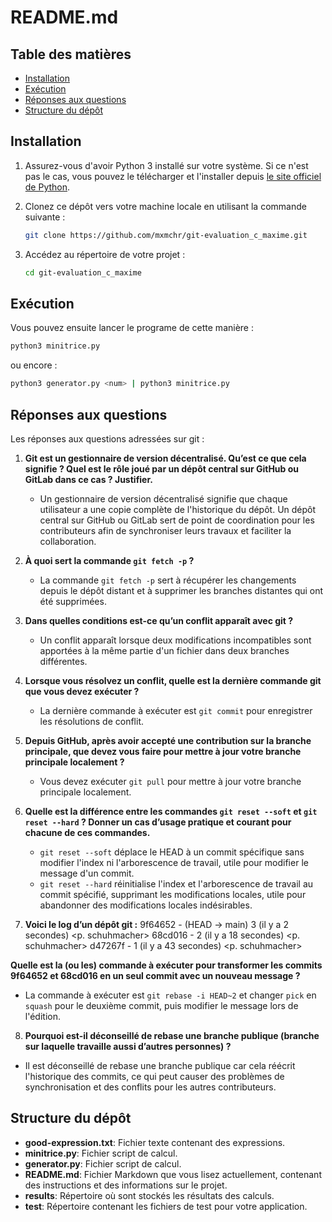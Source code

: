 # README.md

## Table des matières
- [Installation](#installation)
- [Exécution](#exécution)
- [Réponses aux questions](#réponses-aux-questions)
- [Structure du dépôt](#structure-du-dépôt)

## Installation
1. Assurez-vous d'avoir Python 3 installé sur votre système. Si ce n'est pas le cas, vous pouvez le télécharger et l'installer depuis [le site officiel de Python](https://www.python.org/).

2. Clonez ce dépôt vers votre machine locale en utilisant la commande suivante :

    ```sh
    git clone https://github.com/mxmchr/git-evaluation_c_maxime.git
    ```

3. Accédez au répertoire de votre projet :

    ```sh
    cd git-evaluation_c_maxime
    ```

## Exécution
Vous pouvez ensuite lancer le programe de cette manière :

```sh
python3 minitrice.py
```

ou encore :

```sh
python3 generator.py <num> | python3 minitrice.py
```

## Réponses aux questions
Les réponses aux questions adressées sur git :

1. **Git est un gestionnaire de version décentralisé. Qu’est ce que cela signifie ? Quel est le rôle joué par un dépôt central sur GitHub ou GitLab dans ce cas ? Justifier.**
   - Un gestionnaire de version décentralisé signifie que chaque utilisateur a une copie complète de l'historique du dépôt. Un dépôt central sur GitHub ou GitLab sert de point de coordination pour les contributeurs afin de synchroniser leurs travaux et faciliter la collaboration.

2. **À quoi sert la commande `git fetch -p` ?**
   - La commande `git fetch -p` sert à récupérer les changements depuis le dépôt distant et à supprimer les branches distantes qui ont été supprimées.

3. **Dans quelles conditions est-ce qu’un conflit apparaît avec git ?**
   - Un conflit apparaît lorsque deux modifications incompatibles sont apportées à la même partie d'un fichier dans deux branches différentes.

4. **Lorsque vous résolvez un conflit, quelle est la dernière commande git que vous devez exécuter ?**
   - La dernière commande à exécuter est `git commit` pour enregistrer les résolutions de conflit.

5. **Depuis GitHub, après avoir accepté une contribution sur la branche principale, que devez vous faire pour mettre à jour votre branche principale localement ?**
   - Vous devez exécuter `git pull` pour mettre à jour votre branche principale localement.

6. **Quelle est la différence entre les commandes `git reset --soft` et `git reset --hard` ? Donner un cas d’usage pratique et courant pour chacune de ces commandes.**
   - `git reset --soft` déplace le HEAD à un commit spécifique sans modifier l'index ni l'arborescence de travail, utile pour modifier le message d'un commit.
   - `git reset --hard` réinitialise l'index et l'arborescence de travail au commit spécifié, supprimant les modifications locales, utile pour abandonner des modifications locales indésirables.

7. **Voici le log d’un dépôt git :**
9f64652 - (HEAD -> main) 3 (il y a 2 secondes) <p. schuhmacher>
68cd016 - 2 (il y a 18 secondes) <p. schuhmacher>
d47267f - 1 (il y a 43 secondes) <p. schuhmacher>

**Quelle est la (ou les) commande à exécuter pour transformer les commits 9f64652 et 68cd016 en un seul commit avec un nouveau message ?**
- La commande à exécuter est `git rebase -i HEAD~2` et changer `pick` en `squash` pour le deuxième commit, puis modifier le message lors de l'édition.

8. **Pourquoi est-il déconseillé de rebase une branche publique (branche sur laquelle travaille aussi d’autres personnes) ?**
- Il est déconseillé de rebase une branche publique car cela réécrit l'historique des commits, ce qui peut causer des problèmes de synchronisation et des conflits pour les autres contributeurs.

## Structure du dépôt

- **good-expression.txt**: Fichier texte contenant des expressions.
- **minitrice.py**: Fichier script de calcul.
- **generator.py**: Fichier script de calcul.
- **README.md**: Fichier Markdown que vous lisez actuellement, contenant des instructions et des informations sur le projet.
- **results**: Répertoire où sont stockés les résultats des calculs.
- **test**: Répertoire contenant les fichiers de test pour votre application.


